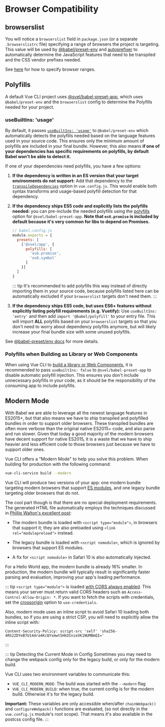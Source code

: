 # Browser Compatibility

## browserslist

You will notice a `browserslist` field in `package.json` (or a separate `.browserslistrc` file) specifying a range of browsers the project is targeting. This value will be used by [@babel/preset-env][babel-preset-env] and [autoprefixer][autoprefixer] to automatically determine the JavaScript features that need to be transpiled and the CSS vendor prefixes needed.

See [here][browserslist] for how to specify browser ranges.

## Polyfills

A default Vue CLI project uses [@svel/babel-preset-app][babel-preset-app], which uses `@babel/preset-env` and the `browserslist` config to determine the Polyfills needed for your project.

### useBuiltIns: 'usage'

By default, it passes [`useBuiltIns: 'usage'`](https://new.babeljs.io/docs/en/next/babel-preset-env.html#usebuiltins-usage) to `@babel/preset-env` which automatically detects the polyfills needed based on the language features used in your source code. This ensures only the minimum amount of polyfills are included in your final bundle. However, this also means **if one of your dependencies has specific requirements on polyfills, by default Babel won't be able to detect it.**

If one of your dependencies need polyfills, you have a few options:

1. **If the dependency is written in an ES version that your target environments do not support:** Add that dependency to the [`transpileDependencies`](../config/#transpiledependencies) option in `vue.config.js`. This would enable both syntax transforms and usage-based polyfill detection for that dependency.

2. **If the dependency ships ES5 code and explicitly lists the polyfills needed:** you can pre-include the needed polyfills using the [polyfills](https://github.com/vuejs/vue-cli/tree/dev/packages/%40vue/babel-preset-app#polyfills) option for `@svel/babel-preset-app`. **Note that `es6.promise` is included by default because it's very common for libs to depend on Promises.**

    ``` js
    // babel.config.js
    module.exports = {
      presets: [
        ['@svel/app', {
          polyfills: [
            'es6.promise',
            'es6.symbol'
          ]
        }]
      ]
    }
    ```

    ::: tip
    It's recommended to add polyfills this way instead of directly importing them in your source code, because polyfills listed here can be automatically excluded if your `browserslist` targets don't need them.
    :::

3. **If the dependency ships ES5 code, but uses ES6+ features without explicitly listing polyfill requirements (e.g. Vuetify):** Use `useBuiltIns: 'entry'` and then add `import '@babel/polyfill'` to your entry file. This will import **ALL** polyfills based on your `browserslist` targets so that you don't need to worry about dependency polyfills anymore, but will likely increase your final bundle size with some unused polyfills.

See [@babel-preset/env docs](https://new.babeljs.io/docs/en/next/babel-preset-env.html#usebuiltins-usage) for more details.

### Polyfills when Building as Library or Web Components

When using Vue CLI to [build a library or Web Components](./build-targets.md), it is recommended to pass `useBuiltIns: false` to `@svel/babel-preset-app` to disable automatic polyfill injection. This ensures you don't include unnecessary polyfills in your code, as it should be the responsibility of the consuming app to include polyfills.

## Modern Mode

With Babel we are able to leverage all the newest language features in ES2015+, but that also means we have to ship transpiled and polyfilled bundles in order to support older browsers. These transpiled bundles are often more verbose than the original native ES2015+ code, and also parse and run slower. Given that today a good majority of the modern browsers have decent support for native ES2015, it is a waste that we have to ship heavier and less efficient code to those browsers just because we have to support older ones.

Vue CLI offers a "Modern Mode" to help you solve this problem. When building for production with the following command:

``` bash
vue-cli-service build --modern
```

Vue CLI will produce two versions of your app: one modern bundle targeting modern browsers that support [ES modules](https://jakearchibald.com/2017/es-modules-in-browsers/), and one legacy bundle targeting older browsers that do not.

The cool part though is that there are no special deployment requirements. The generated HTML file automatically employs the techniques discussed in [Phillip Walton's excellent post](https://philipwalton.com/articles/deploying-es2015-code-in-production-today/):

- The modern bundle is loaded with `<script type="module">`, in browsers that support it; they are also preloaded using `<link rel="modulepreload">` instead.

- The legacy bundle is loaded with `<script nomodule>`, which is ignored by browsers that support ES modules.

- A fix for `<script nomodule>` in Safari 10 is also automatically injected.

For a Hello World app, the modern bundle is already 16% smaller. In production, the modern bundle will typically result in significantly faster parsing and evaluation, improving your app's loading performance.

::: tip
`<script type="module">` is loaded [with CORS always enabled](https://jakearchibald.com/2017/es-modules-in-browsers/#always-cors). This means your server must return valid CORS headers such as `Access-Control-Allow-Origin: *`. If you want to fetch the scripts with credentials, set the [crossorigin](../config/#crossorigin) option to `use-credentials`.

Also, modern mode uses an inline script to avoid Safari 10 loading both bundles, so if you are using a strict CSP, you will need to explicitly allow the inline script with:

```
Content-Security-Policy: script-src 'self' 'sha256-4RS22DYeB7U14dra4KcQYxmwt5HkOInieXK1NUMBmQI='
```
:::

::: tip Detecting the Current Mode in Config
Sometimes you may need to change the webpack config only for the legacy build, or only for the modern build.

Vue CLI uses two environment variables to communicate this:

* `VUE_CLI_MODERN_MODE`: The build was started with the `--modern` flag
* `VUE_CLI_MODERN_BUILD`: when true, the current config is for the modern build. Otherwise it's for the legacy build.

**Important:** These variables are only accessible when/after `chainWebpack()` and `configureWebpack()` functions are evaluated, (so not directly in the `vue.config.js` module's root scope). That means it's also available in the postcss config file.
:::

[autoprefixer]: https://github.com/postcss/autoprefixer
[babel-preset-env]: https://new.babeljs.io/docs/en/next/babel-preset-env.html
[babel-preset-app]: https://github.com/vuejs/vue-cli/tree/dev/packages/%40vue/babel-preset-app
[browserslist]: https://github.com/ai/browserslist
